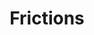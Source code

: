 ---
title: 'Frictions'
keywords: 'Frictions'
description: 'Deep transverse strokes performed across muscle fibres, tendons or ligaments, to promote mobility of the tissues, prevent adhesions forming in injured tissues and for pain reduction.'
image:
---